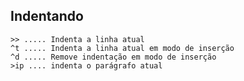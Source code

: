 Indentando 
---------------
```
>> ..... Indenta a linha atual
^t ..... Indenta a linha atual em modo de inserção
^d ..... Remove indentação em modo de inserção
>ip .... indenta o parágrafo atual
```

